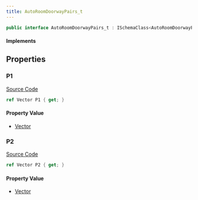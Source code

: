 ```yaml
---
title: AutoRoomDoorwayPairs_t
---
```


```csharp
public interface AutoRoomDoorwayPairs_t : ISchemaClass<AutoRoomDoorwayPairs_t>, ISchemaField, ISchemaClass, INativeHandle
```

#### Implements

## Properties

### P1

[Source Code](https://github.com/swiftly-solution/swiftlys2/blob/beta/managed/src/SwiftlyS2.Generated/Schemas/Interfaces/AutoRoomDoorwayPairs_t.cs#L16)

```csharp
ref Vector P1 { get; }
```

#### Property Value

- [Vector](/docs/api/shared/natives/vector)

### P2

[Source Code](https://github.com/swiftly-solution/swiftlys2/blob/beta/managed/src/SwiftlyS2.Generated/Schemas/Interfaces/AutoRoomDoorwayPairs_t.cs#L18)

```csharp
ref Vector P2 { get; }
```

#### Property Value

- [Vector](/docs/api/shared/natives/vector)

